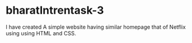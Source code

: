 # bharatIntrentask-3
I have created A simple website having similar homepage that of Netflix using using HTML and CSS.
